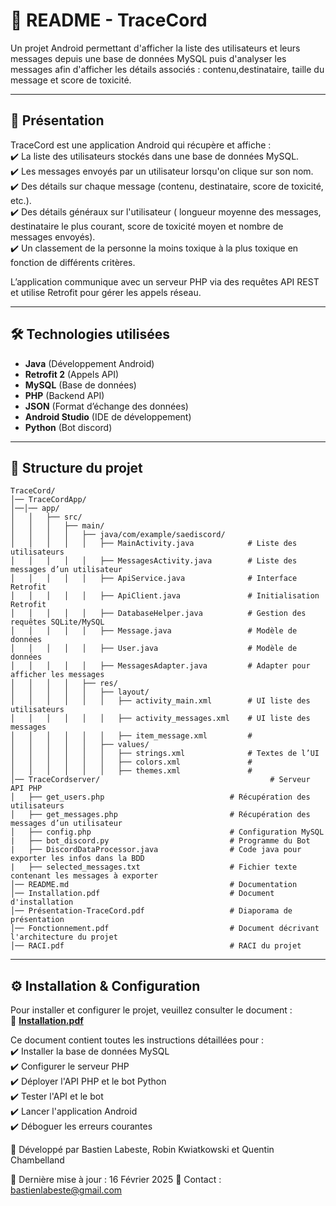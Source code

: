 # 📌 README - TraceCord  
Un projet Android permettant d'afficher la liste des utilisateurs et leurs messages depuis une base de données MySQL puis d'analyser les messages afin d'afficher les détails associés : contenu,destinataire, taille du message et score de toxicité.

---

## 🚀 Présentation  
TraceCord est une application Android qui récupère et affiche :  
✔️ La liste des utilisateurs stockés dans une base de données MySQL.  
✔️ Les messages envoyés par un utilisateur lorsqu'on clique sur son nom.  
✔️ Des détails sur chaque message (contenu, destinataire, score de toxicité, etc.).  
✔️ Des détails généraux sur l'utilisateur ( longueur moyenne des messages, destinataire le plus courant, score de toxicité moyen et nombre de messages envoyés).  
✔️ Un classement de la personne la moins toxique à la plus toxique en fonction de différents critères.  

L’application communique avec un serveur PHP via des requêtes API REST et utilise Retrofit pour gérer les appels réseau.  

---

## 🛠️ Technologies utilisées  
- **Java** (Développement Android)  
- **Retrofit 2** (Appels API)  
- **MySQL** (Base de données)  
- **PHP** (Backend API)  
- **JSON** (Format d’échange des données)  
- **Android Studio** (IDE de développement)
- **Python** (Bot discord)

---

## 📂 Structure du projet  
```plaintext
TraceCord/
│── TraceCordApp/
│──│── app/
│   │   ├── src/
│   │   │   ├── main/
│   │   │   │   ├── java/com/example/saediscord/
│   │   │   │   │   ├── MainActivity.java            # Liste des utilisateurs  
│   │   │   │   │   ├── MessagesActivity.java        # Liste des messages d’un utilisateur  
│   │   │   │   │   ├── ApiService.java              # Interface Retrofit  
│   │   │   │   │   ├── ApiClient.java               # Initialisation Retrofit  
│   │   │   │   │   ├── DatabaseHelper.java          # Gestion des requêtes SQLite/MySQL  
│   │   │   │   │   ├── Message.java                 # Modèle de données
│   │   │   │   │   ├── User.java                    # Modèle de données
│   │   │   │   │   ├── MessagesAdapter.java         # Adapter pour afficher les messages  
│   │   │   │   ├── res/
│   │   │   │   │   ├── layout/
│   │   │   │   │   │   ├── activity_main.xml        # UI liste des utilisateurs  
│   │   │   │   │   │   ├── activity_messages.xml    # UI liste des messages
│   │   │   │   │   │   ├── item_message.xml         # 
│   │   │   │   │   ├── values/
│   │   │   │   │   │   ├── strings.xml              # Textes de l’UI
│   │   │   │   │   │   ├── colors.xml               #
│   │   │   │   │   │   ├── themes.xml               #
│── TraceCordserver/                                      # Serveur API PHP  
│   ├── get_users.php                            # Récupération des utilisateurs  
│   ├── get_messages.php                         # Récupération des messages d’un utilisateur  
│   ├── config.php                               # Configuration MySQL
|   ├── bot_discord.py                           # Programme du Bot
|   ├── DiscordDataProcessor.java                # Code java pour exporter les infos dans la BDD
|   ├── selected_messages.txt                    # Fichier texte contenant les messages à exporter
│── README.md                                    # Documentation
│── Installation.pdf                             # Document d'installation
│── Présentation-TraceCord.pdf                   # Diaporama de présentation
│── Fonctionnement.pdf                           # Document décrivant l'architecture du projet
│── RACI.pdf                                     # RACI du projet
```
---


## ⚙️ Installation & Configuration  

Pour installer et configurer le projet, veuillez consulter le document :  
📄 **[Installation.pdf](./Installation.pdf)**  

Ce document contient toutes les instructions détaillées pour :  
✔️ Installer la base de données MySQL  
✔️ Configurer le serveur PHP  
✔️ Déployer l'API PHP et le bot Python  
✔️ Tester l'API  et le bot  
✔️ Lancer l'application Android  
✔️ Déboguer les erreurs courantes  


🚀 Développé par
Bastien Labeste, Robin Kwiatkowski et Quentin Chambelland

📅 Dernière mise à jour : 16 Février 2025
📧 Contact : bastienlabeste@gmail.com
